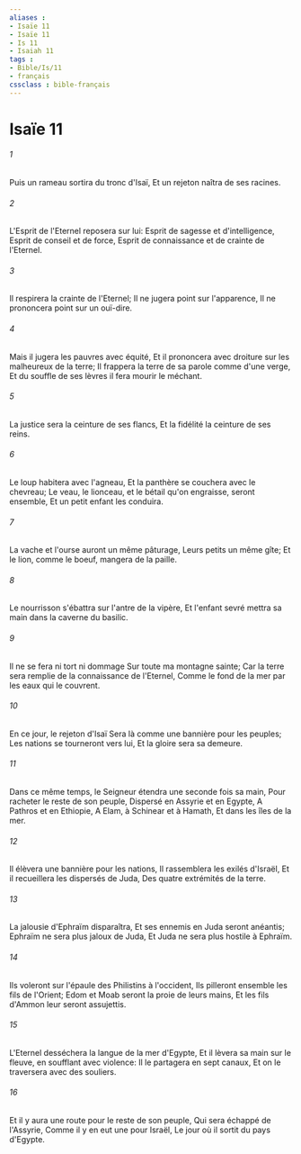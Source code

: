 ```yaml
---
aliases : 
- Isaïe 11
- Isaïe 11
- Is 11
- Isaiah 11
tags : 
- Bible/Is/11
- français
cssclass : bible-français
---
```


# Isaïe 11

###### 1
Puis un rameau sortira du tronc d'Isaï, Et un rejeton naîtra de ses racines.
###### 2
L'Esprit de l'Eternel reposera sur lui: Esprit de sagesse et d'intelligence, Esprit de conseil et de force, Esprit de connaissance et de crainte de l'Eternel.
###### 3
Il respirera la crainte de l'Eternel; Il ne jugera point sur l'apparence, Il ne prononcera point sur un ouï-dire.
###### 4
Mais il jugera les pauvres avec équité, Et il prononcera avec droiture sur les malheureux de la terre; Il frappera la terre de sa parole comme d'une verge, Et du souffle de ses lèvres il fera mourir le méchant.
###### 5
La justice sera la ceinture de ses flancs, Et la fidélité la ceinture de ses reins.
###### 6
Le loup habitera avec l'agneau, Et la panthère se couchera avec le chevreau; Le veau, le lionceau, et le bétail qu'on engraisse, seront ensemble, Et un petit enfant les conduira.
###### 7
La vache et l'ourse auront un même pâturage, Leurs petits un même gîte; Et le lion, comme le boeuf, mangera de la paille.
###### 8
Le nourrisson s'ébattra sur l'antre de la vipère, Et l'enfant sevré mettra sa main dans la caverne du basilic.
###### 9
Il ne se fera ni tort ni dommage Sur toute ma montagne sainte; Car la terre sera remplie de la connaissance de l'Eternel, Comme le fond de la mer par les eaux qui le couvrent.
###### 10
En ce jour, le rejeton d'Isaï Sera là comme une bannière pour les peuples; Les nations se tourneront vers lui, Et la gloire sera sa demeure.
###### 11
Dans ce même temps, le Seigneur étendra une seconde fois sa main, Pour racheter le reste de son peuple, Dispersé en Assyrie et en Egypte, A Pathros et en Ethiopie, A Elam, à Schinear et à Hamath, Et dans les îles de la mer.
###### 12
Il élèvera une bannière pour les nations, Il rassemblera les exilés d'Israël, Et il recueillera les dispersés de Juda, Des quatre extrémités de la terre.
###### 13
La jalousie d'Ephraïm disparaîtra, Et ses ennemis en Juda seront anéantis; Ephraïm ne sera plus jaloux de Juda, Et Juda ne sera plus hostile à Ephraïm.
###### 14
Ils voleront sur l'épaule des Philistins à l'occident, Ils pilleront ensemble les fils de l'Orient; Edom et Moab seront la proie de leurs mains, Et les fils d'Ammon leur seront assujettis.
###### 15
L'Eternel desséchera la langue de la mer d'Egypte, Et il lèvera sa main sur le fleuve, en soufflant avec violence: Il le partagera en sept canaux, Et on le traversera avec des souliers.
###### 16
Et il y aura une route pour le reste de son peuple, Qui sera échappé de l'Assyrie, Comme il y en eut une pour Israël, Le jour où il sortit du pays d'Egypte.
